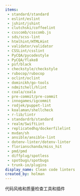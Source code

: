 ```yaml
---
items:
 - standard/standard
 - eslint/eslint
 - jshint/jshint
 - clutchski/coffeelint
 - csscomb/csscomb.js
 - sds/scss-lint
 - htmlhint/HTMLHint
 - validator/validator
 - CSSLint/csslint
 - PyCQA/pycodestyle
 - PyCQA/flake8
 - psf/black
 - checkstyle/checkstyle
 - rubocop/rubocop
 - oclint/oclint
 - dominikh/go-tools
 - ndmitchell/hlint
 - coala/coala
 - pre-commit/pre-commit
 - innogames/igcommit
 - rodjek/puppet-lint
 - koalaman/shellcheck
 - r-lib/lintr
 - standardrb/standard
 - realm/SwiftLint
 - replicatedhq/dockerfilelint
 - mvdan/sh
 - ansible/ansible-lint
 - dotenv-linter/dotenv-linter
 - florianschanda/miss_hit
 - pmd/pmd
 - diffplug/spotless
 - spotbugs/spotbugs
 - trunk-io/plugins
display_name: Clean code linters
created_by: holman
---
```

代码风格和质量检查工具和插件
